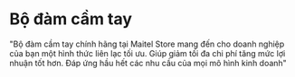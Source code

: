 # Bộ đàm cầm tay
"Bộ đàm cầm tay chính hãng tại Maitel Store mang đến cho doanh nghiệp của bạn một hình thức liên lạc tối ưu. Giúp giảm tối đa chi phí tăng mức lợi nhuận tốt hơn. Đáp ứng hầu hết các nhu cầu của mọi mô hình kinh doanh"
